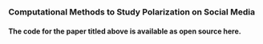 ### Computational Methods to Study Polarization on Social Media

#### The code for the paper titled above is available as open source here. 

